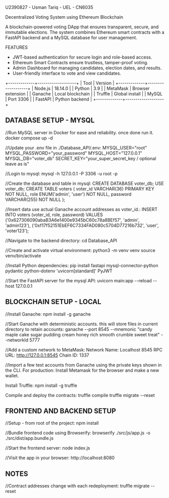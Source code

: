 U2390827 - Usman Tariq - UEL - CN6035

Decentralized Voting System using Ethereum Blockchain

A blockchain-powered voting DApp that ensures transparent, secure, and immutable elections. The system combines Ethereum smart contracts with a FastAPI backend and a MySQL database for user management.

FEATURES
- JWT-based authentication for secure login and role-based access.
- Ethereum Smart Contracts ensure trustless, tamper-proof voting.
- Admin Dashboard for managing candidates, election dates, and results.
- User-friendly interface to vote and view candidates.

+-------------+-------------------+
| Tool        | Version           |
+-------------+-------------------+
| Node.js     | 18.14.0           |
| Python      | 3.9               |
| MetaMask    | Browser extension |
| Ganache     | Local blockchain  |
| Truffle     | Global install    |
| MySQL       | Port 3306         |
| FastAPI     | Python backend    |
+-------------+-------------------+

## DATABASE SETUP - MYSQL
//Run MySQL server in Docker for ease and reliability. once done run it.
docker compose up -d

//Update your .env file in ./Database_API/.env:
MYSQL_USER="root"
MYSQL_PASSWORD="your_password"
MYSQL_HOST="127.0.0.1"
MYSQL_DB="voter_db"
SECRET_KEY="your_super_secret_key / optional leave as is"

//Login to mysql:
mysql -h 127.0.0.1 -P 3306 -u root -p

//Create the database and table in mysql:
CREATE DATABASE voter_db;
USE voter_db;
CREATE TABLE voters (
  voter_id VARCHAR(36) PRIMARY KEY NOT NULL,
  role ENUM('admin', 'user') NOT NULL,
  password VARCHAR(255) NOT NULL
);

//Insert data use actual Ganache account addresses as voter_id.:
INSERT INTO voters (voter_id, role, password) VALUES
('0x627306090abaB3A6e1400e9345bC60c78a8BEf57', 'admin', 'admin123'),
('0xf17f52151EbEF6C7334FAD080c5704D77216b732', 'user', 'voter123');

//Navigate to the backend directory:
cd Database_API

//Create and activate virtual environment:
python3 -m venv venv
source venv/bin/activate

//Install Python dependencies:
pip install fastapi mysql-connector-python pydantic python-dotenv 'uvicorn[standard]' PyJWT

//Start the FastAPI server for the mysql API:
uvicorn main:app --reload --host 127.0.0.1

## BLOCKCHAIN SETUP - LOCAL
//Install Ganache:
npm install -g ganache

//Start Ganache with deterministic accounts. this will store files in current directory to retain accounts:
ganache --port 8545 --mnemonic "candy maple cake sugar pudding cream honey rich smooth crumble sweet treat" --networkId 5777

//Add a custom network to MetaMask:
Network Name: Localhost 8545
RPC URL: http://127.0.0.1:8545
Chain ID: 1337

//Import a few test accounts from Ganache using the private keys shown in the CLI.
For production: Install Metamask for the browser and make a new wallet.

Install Truffle:
npm install -g truffle

Compile and deploy the contracts:
truffle compile
truffle migrate --reset


## FRONTEND AND BACKEND SETUP
//Setup - from root of the project:
npm install

//Bundle frontend code using Browserify:
browserify ./src/js/app.js -o ./src/dist/app.bundle.js

//Start the frontend server:
node index.js

//Visit the app in your browser:
http://localhost:8080


## NOTES
//Contract addresses change with each redeployment:
truffle migrate --reset